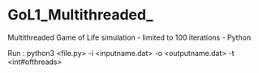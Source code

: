 # GoL1_Multithreaded_

Multithreaded Game of Life simulation - limited to 100 iterations - Python

Run : python3 <file.py> -i <inputname.dat> -o <outputname.dat> -t <int#ofthreads>